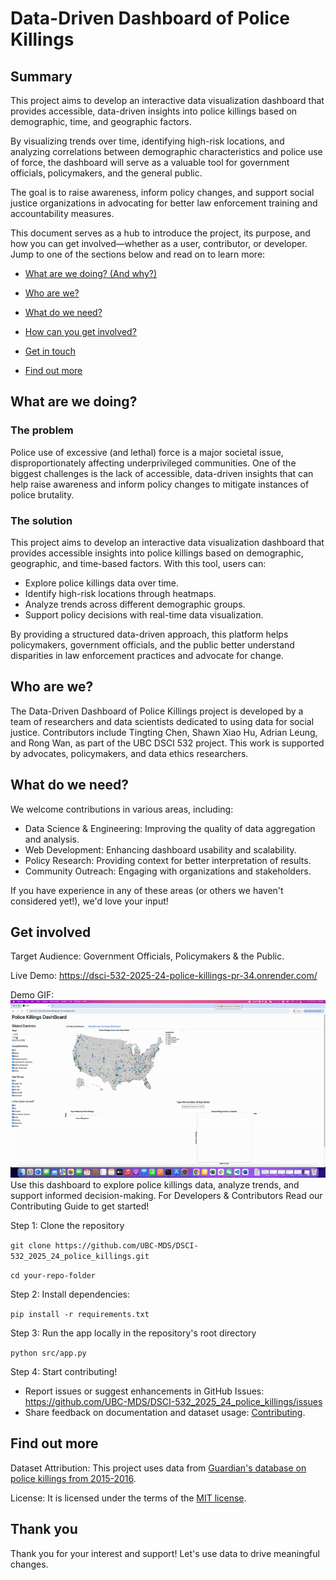 # Data-Driven Dashboard of Police Killings

## Summary

This project aims to develop an interactive data visualization dashboard that provides accessible, data-driven insights into police killings based on demographic, time, and geographic factors.

By visualizing trends over time, identifying high-risk locations, and analyzing correlations between demographic characteristics and police use of force, the dashboard will serve as a valuable tool for government officials, policymakers, and the general public.

The goal is to raise awareness, inform policy changes, and support social justice organizations in advocating for better law enforcement training and accountability measures.

This document serves as a hub to introduce the project, its purpose, and how you can get involved—whether as a user, contributor, or developer. Jump to one of the sections below and read on to learn more:

-   [What are we doing? (And why?)](#what-are-we-doing)

-   [Who are we?](#who-are-we)

-   [What do we need?](#what-do-we-need)

-   [How can you get involved?](#get-involved)

-   [Get in touch](#contact-us)

-   [Find out more](#find-out-more)

## What are we doing?

### The problem

Police use of excessive (and lethal) force is a major societal issue, disproportionately affecting underprivileged communities. One of the biggest challenges is the lack of accessible, data-driven insights that can help raise awareness and inform policy changes to mitigate instances of police brutality.

### The solution

This project aims to develop an interactive data visualization dashboard that provides accessible insights into police killings based on demographic, geographic, and time-based factors. With this tool, users can:

-   Explore police killings data over time.
-   Identify high-risk locations through heatmaps.
-   Analyze trends across different demographic groups.
-   Support policy decisions with real-time data visualization.

By providing a structured data-driven approach, this platform helps policymakers, government officials, and the public better understand disparities in law enforcement practices and advocate for change.

## Who are we?

The Data-Driven Dashboard of Police Killings project is developed by a team of researchers and data scientists dedicated to using data for social justice. Contributors include Tingting Chen, Shawn Xiao Hu, Adrian Leung, and Rong Wan, as part of the UBC DSCI 532 project. This work is supported by advocates, policymakers, and data ethics researchers.

## What do we need?

We welcome contributions in various areas, including: 
-   Data Science & Engineering: Improving the quality of data aggregation and analysis. 
-   Web Development: Enhancing dashboard usability and scalability. 
-   Policy Research: Providing context for better interpretation of results. 
-   Community Outreach: Engaging with organizations and stakeholders. 

If you have experience in any of these areas (or others we haven't considered yet!), we'd love your input!

## Get involved

Target Audience: Government Officials, Policymakers & the Public.

Live Demo: <https://dsci-532-2025-24-police-killings-pr-34.onrender.com/>

Demo GIF: ![Demo of Dashboard](img/demo.gif) Use this dashboard to explore police killings data, analyze trends, and support informed decision-making. For Developers & Contributors Read our Contributing Guide to get started!

Step 1: Clone the repository

`git clone https://github.com/UBC-MDS/DSCI-532_2025_24_police_killings.git`

`cd your-repo-folder`

Step 2: Install dependencies:

`pip install -r requirements.txt`

Step 3: Run the app locally in the repository's root directory

`python src/app.py`

Step 4: Start contributing!

-   Report issues or suggest enhancements in GitHub Issues: <https://github.com/UBC-MDS/DSCI-532_2025_24_police_killings/issues>
-   Share feedback on documentation and dataset usage: [Contributing](CONTRIBUTING.md).

## Find out more

Dataset Attribution: This project uses data from [Guardian's database on police killings from 2015-2016](http://www.theguardian.com/thecounted).

License: It is licensed under the terms of the [MIT license](LICENSE.md).

## Thank you

Thank you for your interest and support! Let's use data to drive meaningful changes.
